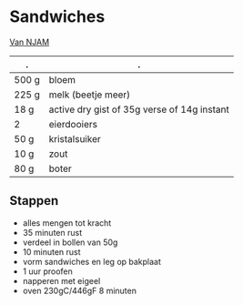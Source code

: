 # Sandwiches

[Van NJAM](https://njam.tv/recepten/extra-zachte-sandwiches)

.       | . 
------- | --- 
500 g   | bloem 
225 g   | melk (beetje meer) 
18 g    | active dry gist of 35g verse of 14g instant  
2       | eierdooiers 
50 g    | kristalsuiker 
10 g    | zout 
80 g    | boter  


## Stappen
- alles mengen tot kracht
- 35 minuten rust
- verdeel in bollen van 50g
- 10 minuten rust
- vorm sandwiches en leg op bakplaat
- 1 uur proofen
- napperen met eigeel
- oven 230gC/446gF 8 minuten

